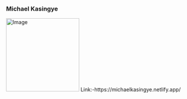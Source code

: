 ### Michael Kasingye 
<img src="https://i.pinimg.com/originals/44/83/37/448337fd82e8c13de37548a9e7ca1261.jpg" height="200px" alt="Image"/>
Link:-https://michaelkasingye.netlify.app/ <br>


